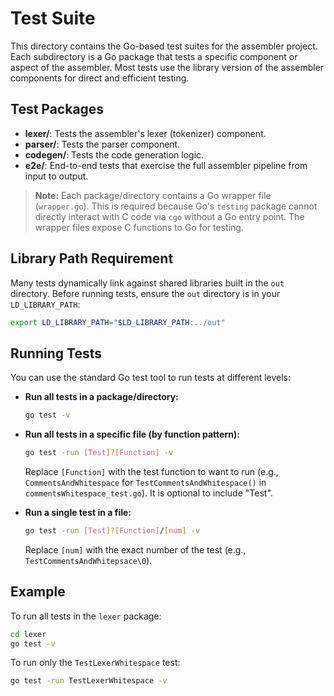 # Test Suite

This directory contains the Go-based test suites for the assembler project. Each subdirectory is a Go package that tests a specific component or aspect of the assembler. Most tests use the library version of the assembler components for direct and efficient testing.

## Test Packages

- **lexer/**: Tests the assembler's lexer (tokenizer) component.
- **parser/**: Tests the parser component.
- **codegen/**: Tests the code generation logic.
- **e2e/**: End-to-end tests that exercise the full assembler pipeline from input to output.

> **Note:** Each package/directory contains a Go wrapper file (`wrapper.go`). This is required because Go's `testing` package cannot directly interact with C code via `cgo` without a Go entry point. The wrapper files expose C functions to Go for testing.

## Library Path Requirement

Many tests dynamically link against shared libraries built in the `out` directory. Before running tests, ensure the `out` directory is in your `LD_LIBRARY_PATH`:

```sh
export LD_LIBRARY_PATH="$LD_LIBRARY_PATH:../out"
```

## Running Tests

You can use the standard Go test tool to run tests at different levels:

- **Run all tests in a package/directory:**
	```sh
	go test -v
	```

- **Run all tests in a specific file (by function pattern):**
	```sh
	go test -run [Test]?[Function] -v
	```
	Replace `[Function]` with the test function to want to run (e.g., `CommentsAndWhitespace` for `TestCommentsAndWhitespace()` in `commentsWhitespace_test.go`). It is optional to include "Test".

- **Run a single test in a file:**
	```sh
	go test -run [Test]?[Function]/[num] -v
	```
	Replace `[num]` with the exact number of the test (e.g., `TestCommentsAndWhitepsace\0`).

## Example

To run all tests in the `lexer` package:

```sh
cd lexer
go test -v
```

To run only the `TestLexerWhitespace` test:

```sh
go test -run TestLexerWhitespace -v
```
